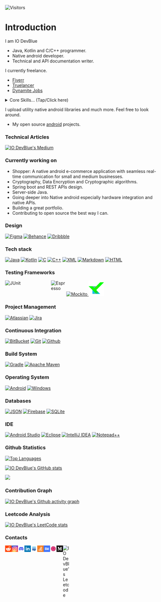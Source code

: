 <p align="center">

![Visitors](https://api.visitorbadge.io/api/visitors?path=https%3A%2F%2Fgithub.com%2FIODevBlue%2Fiodevblue&label=Visitors&labelColor=%230109b6&countColor=%232ccce4)

</p>

# Introduction
I am IO DevBlue
 - Java, Kotlin and C/C++ programmer.
 - Native android developer.
 - Technical and API documentation writer.

I currently freelance.
- [Fiverr](https://www.fiverr.com/iodevblue)
- [Truelancer](https://www.truelancer.com/freelancer/iodevblue)
- [Dynamite Jobs](https://dynamitejobs.com/profile/Uu0U1H2iPAN4XQnjJDtUhQeiz1W2/io-devblue)


<details>
  <summary>Core Skills... (Tap/Click here) </summary>

- Designing and developing Native Android applications (from scratch if required).
- Developing backend APIs.
- Design patterns and architectures (MVP, MVVM, MVC, Clean).
- Designing custom Native Android widgets.
- API documentation and Technical writing.
- Android Quality Assurance and Automated Testing
- Test Driven Development: Unit and Integration Testing.
- Integrating Wireframes and Figma mobile layouts.
- Kotlin Flows and Coroutines.
- Open Authorization (OAuth) and Single Sign-On(SSO)
- Kotlin multiplatform for mobile.
- Reactive programming.

</details>

I upload utility native android libraries and much more. Feel free to look around.
- My open source [android](https://github.com/IODevBlue/iodevblue/blob/main/Projects/api/android/android_api_manifest.md) projects.

### Technical Articles
[![IO DevBlue's Medium](https://github-readme-medium.vercel.app/?username=iodevblue&limit=5)](https://medium.com/@iodevblue)

### Currently working on
- Shopper: A native android e-commerce application with seamless real-time communication for small and medium businesses.
- Cryptography, Data Encryption and Cryptographic algorithms.
- Spring boot and REST APIs design.
- Server-side Java.
- Going deeper into Native android especially hardware integration and native APIs.
- Building a great portfolio.
- Contributing to open source the best way I can.

### Design
[![Figma](https://img.shields.io/badge/figma-%23F24E1E.svg?style=for-the-badge&logo=figma&logoColor=white)](https://www.figma.com/)
[![Behance](https://img.shields.io/badge/Behance-1769FF?style=for-the-badge&logo=behance&logoColor=white)](https://www.behance.net/)
[![Dribbble](https://img.shields.io/badge/Dribbble-EA4C89?style=for-the-badge&logo=dribbble&logoColor=white)](https://www.dribbble.com/)

### Tech stack
[![Java](https://img.shields.io/badge/Java-ED8B00?style=for-the-badge&logo=java&logoColor=white)](https://www.java.com/)
[![Kotlin](https://img.shields.io/badge/kotlin-%237F52FF.svg?style=for-the-badge&logo=kotlin&logoColor=white)](https://kotlinlang.org/)
[![C](https://img.shields.io/badge/C-00599C?style=for-the-badge&logo=c&logoColor=white)](https://en.wikipedia.org/wiki/C_(programming_language))
[![C++](https://img.shields.io/badge/c++-%2300599C.svg?style=for-the-badge&logo=c%2B%2B&logoColor=white)](https://en.wikipedia.org/wiki/C%2B%2B)
[![XML](https://img.shields.io/badge/xml-016382?style=for-the-badge&logo=xml&logoColor=white)](https://en.wikipedia.org/wiki/XML)
[![Markdown](https://img.shields.io/badge/markdown-%23000000.svg?style=for-the-badge&logo=markdown&logoColor=white)](https://www.markdownguide.org/)
[![HTML](https://img.shields.io/badge/html-007396?style=for-the-badge&logoColor=white)](https://html.com/)

### Testing Frameworks
<a href="https://junit.org/junit5/">
  <img align="left" width="150px" height="50px" alt="JUnit" src="https://junit.org/junit4/images/junit5-banner.png" />
</a>
<a href="https://developer.android.com/training/testing/espresso/">
  <img align="left" width="50px" height="50px" alt="Espresso" src="https://developer.android.com/static/images/training/testing/espresso.png" />
</a>
<a href="https://site.mockito.org/">
  <img width="100px" height="50px" alt="Mockito" src="https://github.com/mockito/mockito.github.io/raw/master/img/logo%402x.png" />
</a>
<a href="https://kotest.io/">
  <img width="50px" height="50px" alt="Kotest" src="https://github.com/kotest/kotest/raw/master/doc/logo7-square.png" />
</a>
<br>


### Project Management
[![Atlassian](https://img.shields.io/badge/Atlassian-0052CC?style=for-the-badge&logo=atlassian&logoColor=white)](https://atlassian.com/)
[![Jira](https://img.shields.io/badge/Jira-0052CC?style=for-the-badge&logo=jira&logoColor=white)](https://jira.atlassian.com/)

### Continuous Integration
[![BitBucket](https://img.shields.io/badge/Bitbucket-0052CC?style=for-the-badge&logo=bitbucket&logoColor=white)](https://bitbucket.org)
[![Git](https://img.shields.io/badge/Git-F05032?style=for-the-badge&logo=git&logoColor=white)](https://git-scm.com/)
[![Github](https://img.shields.io/badge/GitHub-181717?style=for-the-badge&logo=github&logoColor=white)](https://github.com/)

### Build System
[![Gradle](https://img.shields.io/badge/Gradle-02303A.svg?style=for-the-badge&logo=Gradle&logoColor=white)](https://gradle.org/)
[![Apache Maven](https://img.shields.io/badge/apache_maven-C71A36?style=for-the-badge&logo=apachemaven&logoColor=white)](https://maven.apache.org/)

### Operating System
[![Android](https://img.shields.io/badge/Android-3DDC84?style=for-the-badge&logo=android&logoColor=white)](https://www.android.com/)
[![Windows](https://img.shields.io/badge/Windows-0078D6?style=for-the-badge&logo=windows&logoColor=white)](https://www.microsoft.com/en-us/windows)

### Databases
[![JSON](https://img.shields.io/badge/JSON-000000?style=for-the-badge&logo=json&logoColor=white)](https://json.org/)
[![Firebase](https://img.shields.io/badge/Firebase-039BE5?style=for-the-badge&logo=Firebase&logoColor=white)](https://firebase.google.com/)
[![SQLite](https://img.shields.io/badge/sqlite-%2307405e.svg?style=for-the-badge&logo=sqlite&logoColor=white)](https://www.sqlite.org/index.html)

### IDE
[![Android Studio](https://img.shields.io/badge/Android%20Studio-3DDC84.svg?style=for-the-badge&logo=android-studio&logoColor=white)](https://developer.android.com/studio/)
[![Eclipse](https://img.shields.io/badge/Eclipse-FE7A16.svg?style=for-the-badge&logo=Eclipse&logoColor=white)](https://www.eclipse.org/)
[![IntelliJ IDEA](https://img.shields.io/badge/IntelliJIDEA-000000.svg?style=for-the-badge&logo=intellij-idea&logoColor=white)](https://www.jetbrains.com/idea/)
[![Notepad++](https://img.shields.io/badge/Notepad++-90E59A.svg?style=for-the-badge&logo=notepad%2b%2b&logoColor=black)](https://notepad-plus-plus.org/)

### Github Statistics
[![Top Languages](https://github-readme-stats-git-masterrstaa-rickstaa.vercel.app/api/top-langs/?username=iodevblue&theme=prussian)](https://github.com/iodevblue/github-readme-stats)

[![IO DevBlue's GitHub stats](https://github-readme-stats-git-masterrstaa-rickstaa.vercel.app/api?username=iodevblue&count_private=true&show_icons=true&theme=prussian)](https://github.com/iodevblue/github-readme-stats)
 
<img src="https://github-readme-streak-stats.herokuapp.com/?user=iodevblue&theme=github-dark-blue&hide_border=true" />

### Contribution Graph
[![IO DevBlue's Github activity graph](https://github-readme-activity-graph.vercel.app/graph?username=iodevblue&theme=react-dark)](https://github.com/iodevblue/github-readme-activity-graph)

### Leetcode Analysis
[![IO DevBlue's LeetCode stats](https://leetcode-stats-six.vercel.app/?username=iodevblue&theme=dark)](https://leetcode.com/iodevblue)

### Contacts
<a href="https://www.reddit.com/u/iodevblue">
  <img align="left" alt="IO DevBlue's Reddit" width="21px" src="https://raw.githubusercontent.com/edent/SuperTinyIcons/099dc12b59179d07d534069bc8551718f786d91a/images/svg/reddit.svg" />
</a>
<a href="https://www.instagram.com/iodevblue/">
  <img align="left" alt="IO DevBlue's Instagram" width="21px" src="https://raw.githubusercontent.com/edent/SuperTinyIcons/099dc12b59179d07d534069bc8551718f786d91a/images/svg/instagram.svg" />
</a>
<a href="https://discord.com/users/1088328002246553633/">
  <img align="left" alt="IO DevBlue's Discord" width="21px" src="https://raw.githubusercontent.com/edent/SuperTinyIcons/099dc12b59179d07d534069bc8551718f786d91a/images/svg/discord.svg" />
</a>
<a href="https://www.linkedin.com/in/io-devblue-bb9899249">
  <img align="left" alt="IO DevBlue's Linkedin" width="21px" src="https://raw.githubusercontent.com/edent/SuperTinyIcons/099dc12b59179d07d534069bc8551718f786d91a/images/svg/linkedin.svg" />
</a>

<a href="https://softwareengineering.stackexchange.com/users/430063/io-devblue">
  <img align="left" alt="IO DevBlue's Stack Exchange" width="21px" src="https://raw.githubusercontent.com/edent/SuperTinyIcons/099dc12b59179d07d534069bc8551718f786d91a/images/svg/stackexchange.svg" />
</a>

<a href="https://stackoverflow.com/users/17819649/iodevblue">
  <img align="left" alt="IO DevBlue's Stack Overflow" width="21px" src="https://raw.githubusercontent.com/edent/SuperTinyIcons/099dc12b59179d07d534069bc8551718f786d91a/images/svg/stackoverflow.svg" />
</a>
<a href="https://www.behance.net/iodevblue">
  <img align="left" alt="IO DevBlue's Behance" width="21px" src="https://raw.githubusercontent.com/edent/SuperTinyIcons/099dc12b59179d07d534069bc8551718f786d91a/images/svg/behance.svg" />
</a>
<a href="https://dribbble.com/iodevblue">
  <img align="left" alt="IO DevBlue's Stack Overflow" width="21px" src="https://raw.githubusercontent.com/edent/SuperTinyIcons/099dc12b59179d07d534069bc8551718f786d91a/images/svg/dribbble.svg" />
</a>
<a href="https://medium.com/@iodevblue">
  <img align="left" alt="IO DevBlue's Medium" width="21px" src="https://raw.githubusercontent.com/edent/SuperTinyIcons/099dc12b59179d07d534069bc8551718f786d91a/images/svg/medium.svg" />
</a>
<a href="https://leetcode.com/iodevblue/">
  <img align="left" alt="IO DevBlue's Leetcode" width="21px" src="https://img.icons8.com/external-tal-revivo-color-tal-revivo/96/000000/external-level-up-your-coding-skills-and-quickly-land-a-job-logo-color-tal-revivo.png" />
</a>
<!--
**IODevBlue/iodevblue** is a ✨ _special_ ✨ repository because its `README.md` (this file) appears on your GitHub profile.

Here are some ideas to get you started:

- 🔭 I’m currently working on ...
- 🌱 I’m currently learning ...
- 👯 I’m looking to collaborate on ...
- 🤔 I’m looking for help with ...
- 💬 Ask me about ...
- 📫 How to reach me: ...
- 😄 Pronouns: ...
- ⚡ Fun fact: ...
-->
